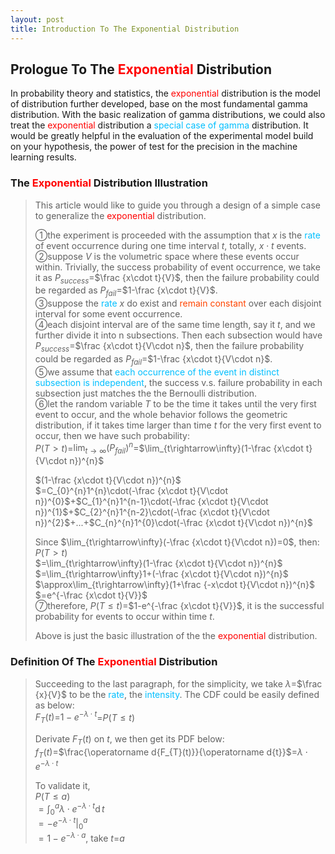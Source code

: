 ```yaml
---
layout: post
title: Introduction To The Exponential Distribution
---
```


## Prologue To The <font color="Red">Exponential</font> Distribution
<p class="message">
In probability theory and statistics, the <font color="Red">exponential</font> distribution is the model of distribution further developed, base on the most fundamental gamma distribution.  
With the basic realization of gamma distributions, we could also treat the <font color="Red">exponential</font> distribution a <font color="DeepSkyBlue">special case of gamma</font> distribution.  
It would be greatly helpful in the evaluation of the experimental model build on your hypothesis, the power of test for the precision in the machine learning results.   
</p>

### The <font color="Red">Exponential</font> Distribution Illustration
>This article would like to guide you through a design of a simple case to generalize the <font color="Red">exponential</font> distribution.  
>
>&#10112;the experiment is proceeded with the assumption that $x$ is the <font color="DeepSkyBlue">rate</font> of event occurrence during one time interval $t$, totally, $x\cdot t$ events.  
>&#10113;suppose $V$ is the volumetric space where these events occur within.  Trivially, the success probability of event occurrence, we take it as $P_{success}$=$\frac {x\cdot t}{V}$, then the failure probability could be regarded as $P_{fail}$=$1-\frac {x\cdot t}{V}$.  
>&#10114;suppose the <font color="DeepSkyBlue">rate</font> $x$ do exist and <font color="OrangeRed">remain constant</font> over each disjoint interval for some event occurrence.  
>&#10115;each disjoint interval are of the same time length, say it $t$, and we further divide it into n subsections.  Then each subsection would have $P_{success}$=$\frac {x\cdot t}{V\cdot n}$, then the failure probability could be regarded as $P_{fail}$=$1-\frac {x\cdot t}{V\cdot n}$.  
>&#10116;we assume that <font color="DeepSkyBlue">each occurrence of the event in distinct subsection is independent</font>, the success v.s. failure probability in each subsection just matches the the Bernoulli distribution.  
>&#10117;let the random variable $T$ to be the time it takes until the very first event to occur, and the whole behavior follows the geometric distribution, if it takes time larger than time $t$ for the very first event to occur, then we have such probability:  
>$P(T>t)$=$\lim_{t\rightarrow\infty}(P_{fail})^{n}$=$\lim_{t\rightarrow\infty}(1-\frac {x\cdot t}{V\cdot n})^{n}$  
>
>$(1-\frac {x\cdot t}{V\cdot n})^{n}$  
>$=C_{0}^{n}1^{n}\cdot(-\frac {x\cdot t}{V\cdot n})^{0}$+$C_{1}^{n}1^{n-1}\cdot(-\frac {x\cdot t}{V\cdot n})^{1}$+$C_{2}^{n}1^{n-2}\cdot(-\frac {x\cdot t}{V\cdot n})^{2}$+...+$C_{n}^{n}1^{0}\cdot(-\frac {x\cdot t}{V\cdot n})^{n}$  
>
>Since $\lim_{t\rightarrow\infty}(-\frac {x\cdot t}{V\cdot n})=0$, then:  
>$P(T>t)$  
>$=\lim_{t\rightarrow\infty}(1-\frac {x\cdot t}{V\cdot n})^{n}$  
>$=\lim_{t\rightarrow\infty}1+(-\frac {x\cdot t}{V\cdot n})^{n}$  
>$\approx\lim_{t\rightarrow\infty}(1+\frac {-x\cdot t}{V\cdot n})^{n}$  
>$=e^{-\frac {x\cdot t}{V}}$  
>&#10118;therefore, $P(T\le t)$=$1-e^{-\frac {x\cdot t}{V}}$, it is the successful probability for events to occur within time $t$.  
>
>Above is just the basic illustration of the the <font color="Red">exponential</font> distribution.  

### Definition Of The <font color="Red">Exponential</font> Distribution
>Succeeding to the last paragraph, for the simplicity, we take $\lambda$=$\frac {x}{V}$ to be the <font color="DeepSkyBlue">rate</font>, the <font color="DeepSkyBlue">intensity</font>.  The CDF could be easily defined as below:  
>$F_{T}(t)$=$1-e^{-\lambda\cdot t}$=$P(T\le t)$  
>
>Derivate $F_{T}(t)$ on $t$, we then get its PDF below:  
>$f_{T}(t)$=$\frac{\operatorname d{F_{T}(t)}}{\operatorname d{t}}$=$\lambda\cdot e^{-\lambda\cdot t}$  
>
>To validate it,  
>$P(T\le a)$  
>$=\int_{0}^{a}\lambda\cdot e^{-\lambda\cdot t}\operatorname dt$  
>$=-e^{-\lambda\cdot t}\vert_{0}^{a}$  
>$=1-e^{-\lambda\cdot a}$, take $t$=$a$  

<!-- Γ -->
<!-- \frac{\Gamma(k + n)}{\Gamma(n)} \frac{1}{r^k}  -->
<!-- \mbox{\large$\vert$}\nolimits_0^\infty -->
<!-- \vert_0^\infty -->
<!-- &prime; ′ -->
<!-- &Prime; ″ -->
<!-- \overline{X_n} -->
<!-- \frac{{\overline {X_n}}-\mu}{S/\sqrt n} -->
<!-- \lim_{t\rightarrow\infty} -->

<!-- Notes -->
<!-- <font color="OrangeRed">items, verb, to make it the focus</font> -->
<!-- <font color="Red">KKT</font> -->
<!-- <font color="Red">SMO heuristics</font> -->
<!-- <font color="Red">F</font> distribution -->
<!-- <font color="Red">t</font> distribution -->
<!-- <font color="DeepSkyBlue">suggested item, soft item</font> -->
<!-- <font color="RoyalBlue">old alpha</font> -->
<!-- <font color="Green">new alpha</font> -->

<!-- <font color="DeepPink">positive conclusion, finding</font> -->
<!-- <font color="RosyBrown">negative conclusion, finding</font> -->

<!-- <font color="#00ADAD">policy</font> -->
<!-- <font color="#6100A8">full observable</font> -->
<!-- <font color="#FFAC12">partial observable</font> -->
<!-- <font color="#EB00EB">stochastic</font> -->
<!-- <font color="#8400E6">state transition</font> -->
<!-- <font color="#D600D6">discount factor gamma $\gamma$</font> -->
<!-- <font color="#D600D6">$V(S)$</font> -->
<!-- <font color="#9300FF">immediate reward R(S)</font> -->

<!-- https://www.medcalc.org/manual/gamma_distribution_functions.php -->
<!-- https://www.statlect.com/probability-distributions/student-t-distribution#hid5 -->